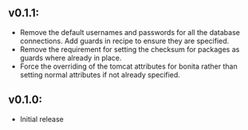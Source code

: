 ## v0.1.1:

* Remove the default usernames and passwords for all the database connections. Add guards in recipe to ensure they
  are specified.
* Remove the requirement for setting the checksum for packages as guards where already in place.
* Force the overriding of the tomcat attributes for bonita rather than setting normal attributes if not already
  specified.

## v0.1.0:

* Initial release